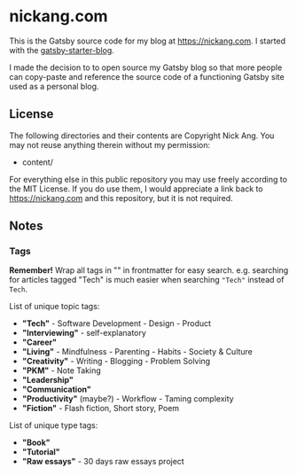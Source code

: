 # nickang.com

This is the Gatsby source code for my blog at <https://nickang.com>. I started with the [gatsby-starter-blog](https://github.com/gatsbyjs/gatsby-starter-blog).

I made the decision to to open source my Gatsby blog so that more people can copy-paste and reference the source code of a functioning Gatsby site used as a personal blog.

## License

The following directories and their contents are Copyright Nick Ang. You may not reuse anything therein without my permission:

- content/

For everything else in this public repository you may use freely according to the MIT License. If you do use them, I would appreciate a link back to <https://nickang.com> and this repository, but it is not required.

## Notes

### Tags

**Remember!** Wrap all tags in "" in frontmatter for easy search. e.g. searching for articles tagged "Tech" is much easier when searching `"Tech"` instead of `Tech`.

List of unique topic tags:

- **"Tech"** - Software Development - Design - Product
- **"Interviewing"** - self-explanatory
- **"Career"**
- **"Living"** - Mindfulness - Parenting - Habits - Society & Culture
- **"Creativity"** - Writing - Blogging - Problem Solving
- **"PKM"** - Note Taking
- **"Leadership"**
- **"Communication"**
- **"Productivity"** (maybe?) - Workflow - Taming complexity
- **"Fiction"** - Flash fiction, Short story, Poem

List of unique type tags:

- **"Book"**
- **"Tutorial"**
- **"Raw essays"** - 30 days raw essays project
